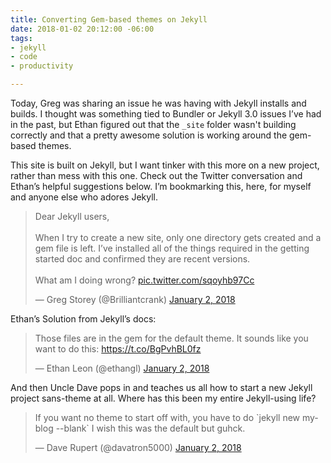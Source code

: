 ```yaml
---
title: Converting Gem-based themes on Jekyll
date: 2018-01-02 20:12:00 -06:00
tags:
- jekyll
- code
- productivity

---
```


Today, Greg was sharing an issue he was having with Jekyll installs and builds. I thought was something tied to Bundler or Jekyll 3.0 issues I’ve had in the past, but Ethan figured out that the `_site` folder wasn't building correctly and that a pretty awesome solution is working around the gem-based themes.

This site is built on Jekyll, but I want tinker with this more on a new project, rather than mess with this one. Check out the Twitter conversation and Ethan’s helpful suggestions below. I’m bookmarking this, here, for myself and anyone else who adores Jekyll.

<blockquote class="twitter-tweet" data-lang="en"><p lang="en" dir="ltr">Dear Jekyll users,<br><br>When I try to create a new site, only one directory gets created and a gem file is left. I’ve installed all of the things required in the getting started doc and confirmed they are recent versions.<br><br>What am I doing wrong? <a href="https://t.co/sqoyhb97Cc">pic.twitter.com/sqoyhb97Cc</a></p>&mdash; Greg Storey (@Brilliantcrank) <a href="https://twitter.com/Brilliantcrank/status/948284261362216960?ref_src=twsrc%5Etfw">January 2, 2018</a>

</blockquote>

Ethan’s Solution from Jekyll’s docs:

<blockquote class="twitter-tweet" data-conversation="none" data-lang="en"><p lang="en" dir="ltr">Those files are in the gem for the default theme. It sounds like you want to do this: <a href="https://t.co/BgPvhBL0fz">https://t.co/BgPvhBL0fz</a></p>&mdash; Ethan Leon (@ethangl) <a href="https://twitter.com/ethangl/status/948296299270590464?ref_src=twsrc%5Etfw">January 2, 2018</a>

</blockquote>

And then Uncle Dave pops in and teaches us all how to start a new Jekyll project sans-theme at all. Where has this been my entire Jekyll-using life?

<blockquote class="twitter-tweet" data-conversation="none" data-lang="en"><p lang="en" dir="ltr">If you want no theme to start off with, you have to do `jekyll new myblog --blank` I wish this was the default but guhck.</p>&mdash; Dave Rupert (@davatron5000) <a href="https://twitter.com/davatron5000/status/948297978233720834?ref_src=twsrc%5Etfw">January 2, 2018</a>

</blockquote>

<script async src="https://platform.twitter.com/widgets.js" charset="utf-8"></script>
